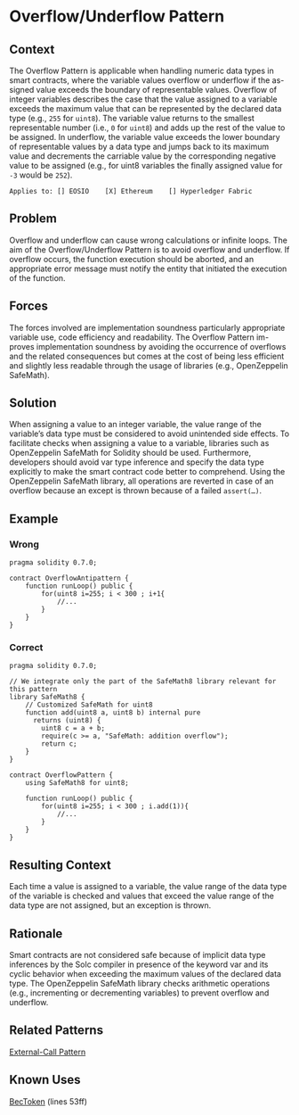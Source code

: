 # Overflow/Underflow Pattern
## Context
The Overflow Pattern is applicable when handling numeric data types in smart contracts, where the variable values overflow or underflow if the as-signed value exceeds the boundary of representable values. Overflow of integer variables describes the case that the value assigned to a variable exceeds the maximum value that can be represented by the declared data type (e.g., ``255`` for ``uint8``). The variable value returns to the smallest representable number (i.e., ``0`` for ``uint8``) and adds up the rest of the value to be assigned. In underflow, the variable value exceeds the lower boundary of representable values by a data type and jumps back to its maximum value and decrements the carriable value by the corresponding negative value to be assigned (e.g., for uint8 variables the finally assigned value for ``-3`` would be ``252``). 

``Applies to: [] EOSIO    [X] Ethereum    [] Hyperledger Fabric``
## Problem
Overflow and underflow can cause wrong calculations or infinite loops. The aim of the Overflow/Underflow Pattern is to avoid overflow and underflow. If overflow occurs, the function execution should be aborted, and an appropriate error message must notify the entity that initiated the execution of the function. 

## Forces
The forces involved are implementation soundness particularly appropriate variable use, code efficiency and readability. The Overflow Pattern im-proves implementation soundness by avoiding the occurrence of overflows and the related consequences but comes at the cost of being less efficient and slightly less readable through the usage of libraries (e.g., OpenZeppelin SafeMath).

## Solution
When assigning a value to an integer variable, the value range of the variable’s data type must be considered to avoid unintended side effects. To facilitate checks when assigning a value to a variable, libraries such as OpenZeppelin SafeMath for Solidity should be used. Furthermore, developers should avoid var type inference and specify the data type explicitly to make the smart contract code better to comprehend. Using the OpenZeppelin SafeMath library, all operations are reverted in case of an overflow because an except is thrown because of a failed ``assert(…)``.

## Example

### Wrong
```Solidity 
pragma solidity 0.7.0;

contract OverflowAntipattern {
    function runLoop() public {
        for(uint8 i=255; i < 300 ; i+1{
            //...
        }
    }
}

```
### Correct
```Solidity 
pragma solidity 0.7.0;

// We integrate only the part of the SafeMath8 library relevant for this pattern 
library SafeMath8 {
    // Customized SafeMath for uint8
    function add(uint8 a, uint8 b) internal pure
      returns (uint8) {
        uint8 c = a + b;
        require(c >= a, "SafeMath: addition overflow");
        return c;
    }
}

contract OverflowPattern {
    using SafeMath8 for uint8;
       
    function runLoop() public {
        for(uint8 i=255; i < 300 ; i.add(1)){
            //...
        }
    }
}
```
## Resulting Context
Each time a value is assigned to a variable, the value range of the data type of the variable is checked and values that exceed the value range of the data type are not assigned, but an exception is thrown.

## Rationale
Smart contracts are not considered safe because of implicit data type inferences by the Solc compiler in presence of the keyword var and its cyclic behavior when exceeding the maximum values of the declared data type. The OpenZeppelin SafeMath library checks arithmetic operations (e.g., incrementing or decrementing variables) to prevent overflow and underflow.

## Related Patterns
[External-Call Pattern](../External-Call%20Pattern/README.md)
## Known Uses
[BecToken](https://etherscan.io/address/0xc5d105e63711398af9bbff092d4b6769c82f793d#code) (lines 53ff)
